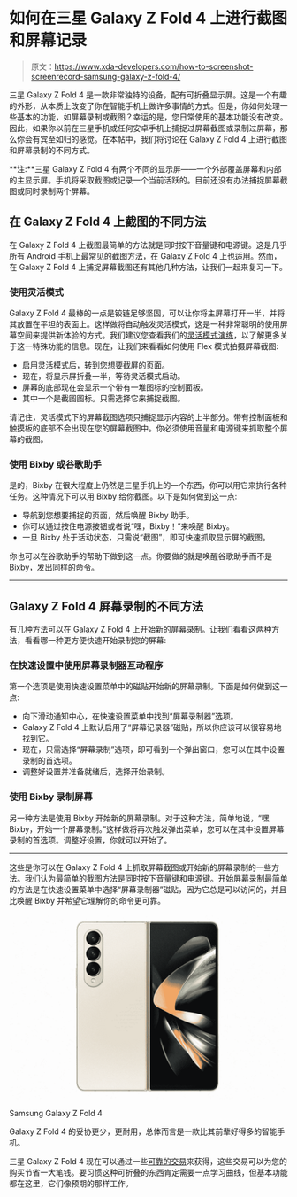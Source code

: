 # 如何在三星 Galaxy Z Fold 4 上进行截图和屏幕记录

> 原文：<https://www.xda-developers.com/how-to-screenshot-screenrecord-samsung-galaxy-z-fold-4/>

三星 Galaxy Z Fold 4 是一款非常独特的设备，配有可折叠显示屏。这是一个有趣的外形，从本质上改变了你在智能手机上做许多事情的方式。但是，你如何处理一些基本的功能，如屏幕录制或截图？幸运的是，您日常使用的基本功能没有改变。因此，如果你以前在三星手机或任何安卓手机上捕捉过屏幕截图或录制过屏幕，那么你会有宾至如归的感觉。在本帖中，我们将讨论在 Galaxy Z Fold 4 上进行截图和屏幕录制的不同方式。

**注:**三星 Galaxy Z Fold 4 有两个不同的显示屏——一个外部覆盖屏幕和内部的主显示屏。手机将采取截图或记录一个当前活跃的。目前还没有办法捕捉屏幕截图或同时录制两个屏幕。

## 在 Galaxy Z Fold 4 上截图的不同方法

在 Galaxy Z Fold 4 上截图最简单的方法就是同时按下音量键和电源键。这是几乎所有 Android 手机上最常见的截图方法，在 Galaxy Z Fold 4 上也适用。然而，在 Galaxy Z Fold 4 上捕捉屏幕截图还有其他几种方法，让我们一起来复习一下。

### 使用灵活模式

Galaxy Z Fold 4 最棒的一点是铰链足够坚固，可以让你将主屏幕打开一半，并将其放置在平坦的表面上。这样做将自动触发灵活模式，这是一种非常聪明的使用屏幕空间来提供新体验的方式。我们建议您查看我们的[灵活模式演练](https://www.xda-developers.com/samsung-galaxy-z-fold-4-flex-mode-walkthrough/)，以了解更多关于这一特殊功能的信息。现在，让我们来看看如何使用 Flex 模式拍摄屏幕截图:

*   启用灵活模式后，转到您想要截屏的页面。
*   现在，将显示屏折叠一半，等待灵活模式启动。
*   屏幕的底部现在会显示一个带有一堆图标的控制面板。
*   其中一个是截图图标。只需选择它来捕捉截图。

请记住，灵活模式下的屏幕截图选项只捕捉显示内容的上半部分。带有控制面板和触摸板的底部不会出现在您的屏幕截图中。你必须使用音量和电源键来抓取整个屏幕的截图。

### 使用 Bixby 或谷歌助手

是的，Bixby 在很大程度上仍然是三星手机上的一个东西，你可以用它来执行各种任务。这种情况下可以用 Bixby 给你截图。以下是如何做到这一点:

*   导航到您想要捕捉的页面，然后唤醒 Bixby 助手。
*   你可以通过按住电源按钮或者说“嘿，Bixby！”来唤醒 Bixby。
*   一旦 Bixby 处于活动状态，只需说“截图”，即可快速抓取显示屏的截图。

你也可以在谷歌助手的帮助下做到这一点。你要做的就是唤醒谷歌助手而不是 Bixby，发出同样的命令。

* * *

## Galaxy Z Fold 4 屏幕录制的不同方法

有几种方法可以在 Galaxy Z Fold 4 上开始新的屏幕录制。让我们看看这两种方法，看看哪一种更方便快速开始录制您的屏幕:

### 在快速设置中使用屏幕录制器互动程序

第一个选项是使用快速设置菜单中的磁贴开始新的屏幕录制。下面是如何做到这一点:

*   向下滑动通知中心，在快速设置菜单中找到“屏幕录制器”选项。
*   Galaxy Z Fold 4 上默认启用了“屏幕记录器”磁贴，所以你应该可以很容易地找到它。
*   现在，只需选择“屏幕录制”选项，即可看到一个弹出窗口，您可以在其中设置录制的首选项。
*   调整好设置并准备就绪后，选择开始录制。

### 使用 Bixby 录制屏幕

另一种方法是使用 Bixby 开始新的屏幕录制。对于这种方法，简单地说，“嘿 Bixby，开始一个屏幕录制。”这样做将再次触发弹出菜单，您可以在其中设置屏幕录制的首选项。调整好设置，你就可以开始了。

* * *

这些是你可以在 Galaxy Z Fold 4 上抓取屏幕截图或开始新的屏幕录制的一些方法。我们认为最简单的截图方法是同时按下音量键和电源键。开始屏幕录制最简单的方法是在快速设置菜单中选择“屏幕录制器”磁贴，因为它总是可以访问的，并且比唤醒 Bixby 并希望它理解你的命令更可靠。

 <picture>![ The Galaxy Z Fold 4 has fewer compromises, is more durable and overall a much better smartphone than its predecessors. ](img/9d3fc64ceee99cc9a417db5c89919cab.png)</picture> 

Samsung Galaxy Z Fold 4

Galaxy Z Fold 4 的妥协更少，更耐用，总体而言是一款比其前辈好得多的智能手机。

三星 Galaxy Z Fold 4 现在可以通过一些[可靠的交易](https://www.xda-developers.com/best-samsung-galaxy-z-fold-4-deals/)来获得，这些交易可以为您的购买节省一大笔钱。要习惯这种可折叠的东西肯定需要一点学习曲线，但基本功能都在这里，它们像预期的那样工作。